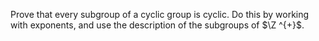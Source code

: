 Prove that every subgroup of a cyclic group is cyclic. Do this by working with exponents, and use the description of the subgroups of $\Z ^{+}$.